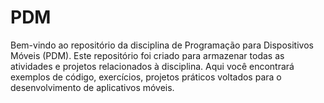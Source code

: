 # PDM
Bem-vindo ao repositório da disciplina de Programação para Dispositivos Móveis (PDM). Este repositório foi criado para armazenar todas as atividades e projetos relacionados à disciplina. Aqui você encontrará exemplos de código, exercícios, projetos práticos voltados para o desenvolvimento de aplicativos móveis.
